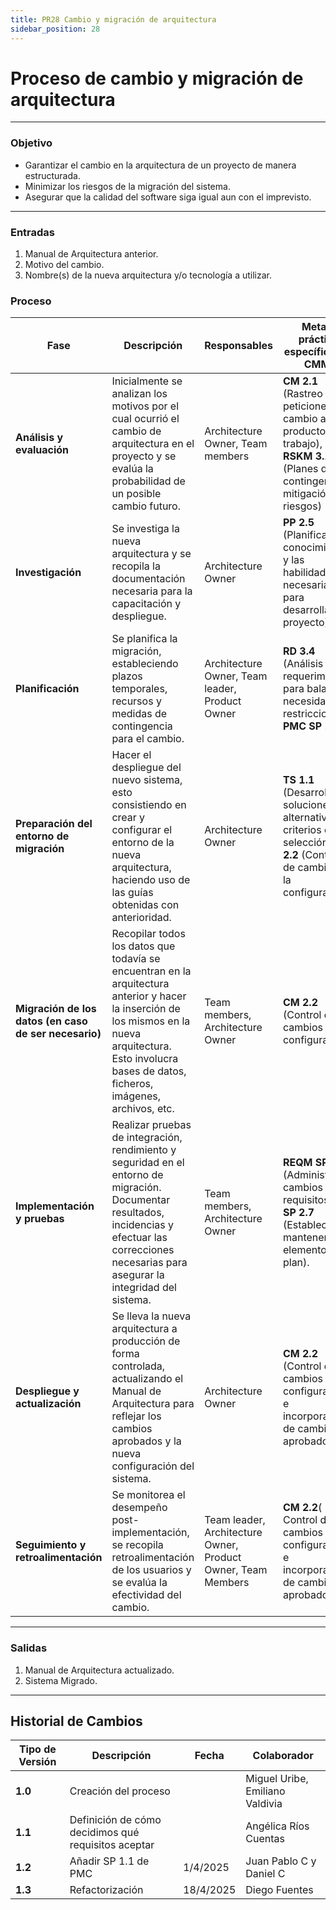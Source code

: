 ```yaml
---
title: PR28 Cambio y migración de arquitectura
sidebar_position: 28
---
```


# Proceso de cambio y migración de arquitectura

---

### Objetivo

- Garantizar el cambio en la arquitectura de un proyecto de manera estructurada.
- Minimizar los riesgos de la migración del sistema.
- Asegurar que la calidad del software siga igual aun con el imprevisto.

---

### Entradas

1. Manual de Arquitectura anterior.
2. Motivo del cambio.
3. Nombre(s) de la nueva arquitectura y/o tecnología a utilizar.

### Proceso

| Fase                                                  | Descripción                                                                                                                                                                                                    | Responsables                                                 | Meta y práctica específica del CMMI                                                                                                    |
| ----------------------------------------------------- | -------------------------------------------------------------------------------------------------------------------------------------------------------------------------------------------------------------- | ------------------------------------------------------------ | -------------------------------------------------------------------------------------------------------------------------------------- |
| **Análisis y evaluación**                             | Inicialmente se analizan los motivos por el cual ocurrió el cambio de arquitectura en el proyecto y se evalúa la probabilidad de un posible cambio futuro.                                                     | Architecture Owner, Team members                             | **CM 2.1** (Rastreo de peticiones de cambio a los productos de trabajo), **RSKM 3.1** (Planes de contingencia y mitigación de riesgos) |
| **Investigación**                                     | Se investiga la nueva arquitectura y se recopila la documentación necesaria para la capacitación y despliegue.                                                                                                 | Architecture Owner                                           | **PP 2.5** (Planificar el conocimiento y las habilidades necesarias para desarrollar el proyecto)                                      |
| **Planificación**                                     | Se planifica la migración, estableciendo plazos temporales, recursos y medidas de contingencia para el cambio.                                                                                                 | Architecture Owner, Team leader, Product Owner               | **RD 3.4** (Análisis de requerimientos para balancear necesidades y restricciones), **PMC SP 1.1**                                                     |
| **Preparación del entorno de migración**              | Hacer el despliegue del nuevo sistema, esto consistiendo en crear y configurar el entorno de la nueva arquitectura, haciendo uso de las guías obtenidas con anterioridad.                                      | Architecture Owner                                           | **TS 1.1** (Desarrollo de soluciones alternativas y criterios de selección) **CM 2.2** (Control de cambios a la configuración)         |
| **Migración de los datos (en caso de ser necesario)** | Recopilar todos los datos que todavía se encuentran en la arquitectura anterior y hacer la inserción de los mismos en la nueva arquitectura. Esto involucra bases de datos, ficheros, imágenes, archivos, etc. | Team members, Architecture Owner                             | **CM 2.2** (Control de cambios a la configuración)                                                                                     |
| **Implementación y pruebas**                          | Realizar pruebas de integración, rendimiento y seguridad en el entorno de migración. Documentar resultados, incidencias y efectuar las correcciones necesarias para asegurar la integridad del sistema.        | Team members, Architecture Owner                             | **REQM SP 1.3** (Administrar cambios a los requisitos), **PP SP 2.7** (Establecer y mantener los elementos del plan).                  |
| **Despliegue y actualización**                        | Se lleva la nueva arquitectura a producción de forma controlada, actualizando el Manual de Arquitectura para reflejar los cambios aprobados y la nueva configuración del sistema.                              | Architecture Owner                                           | **CM 2.2** (Control de cambios a la configuración e incorporación de cambios aprobados)                                                |
| **Seguimiento y retroalimentación**                   | Se monitorea el desempeño post-implementación, se recopila retroalimentación de los usuarios y se evalúa la efectividad del cambio.                                                                            | Team leader, Architecture Owner, Product Owner, Team Members | **CM 2.2**( Control de cambios a la configuración e incorporación de cambios aprobados)                                                |

---

### Salidas

1. Manual de Arquitectura actualizado.
2. Sistema Migrado.

---

## Historial de Cambios

| **Tipo de Versión** | **Descripción**                               | **Fecha** | **Colaborador**                 |
| ------------------- | --------------------------------------------- | --------- | ------------------------------- |
| **1.0**             | Creación del proceso   |  | Miguel Uribe, Emiliano Valdivia    |
| **1.1**             | Definición de cómo decidimos qué requisitos aceptar   | | Angélica Ríos Cuentas    |
| **1.2**             | Añadir SP 1.1 de PMC   | 1/4/2025 | Juan Pablo C y Daniel C |
| **1.3**             | Refactorización | 18/4/2025  | Diego Fuentes |
